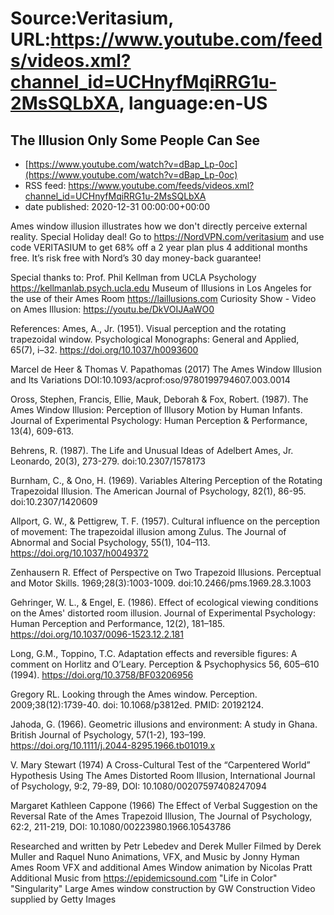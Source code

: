 # Source:Veritasium, URL:https://www.youtube.com/feeds/videos.xml?channel_id=UCHnyfMqiRRG1u-2MsSQLbXA, language:en-US

## The Illusion Only Some People Can See
 - [https://www.youtube.com/watch?v=dBap_Lp-0oc](https://www.youtube.com/watch?v=dBap_Lp-0oc)
 - RSS feed: https://www.youtube.com/feeds/videos.xml?channel_id=UCHnyfMqiRRG1u-2MsSQLbXA
 - date published: 2020-12-31 00:00:00+00:00

Ames window illusion illustrates how we don't directly perceive external reality. Special Holiday deal! Go to https://NordVPN.com/veritasium and use code VERITASIUM to get 68% off a 2 year plan plus 4 additional months free. It’s risk free with Nord’s 30 day money-back guarantee!

Special thanks to:
Prof. Phil Kellman from UCLA Psychology https://kellmanlab.psych.ucla.edu
Museum of Illusions in Los Angeles for the use of their Ames Room https://laillusions.com
Curiosity Show - Video on Ames Illusion: https://youtu.be/DkVOIJAaWO0

References:
Ames, A., Jr. (1951). Visual perception and the rotating trapezoidal window. Psychological Monographs: General and Applied, 65(7), i–32. https://doi.org/10.1037/h0093600

Marcel de Heer & Thomas V. Papathomas (2017) The Ames Window Illusion and Its Variations
DOI:10.1093/acprof:oso/9780199794607.003.0014

Oross, Stephen, Francis, Ellie, Mauk, Deborah & Fox, Robert. (1987). The Ames Window Illusion: Perception of Illusory Motion by Human Infants. Journal of Experimental Psychology: Human Perception & Performance, 13(4), 609-613.

Behrens, R. (1987). The Life and Unusual Ideas of Adelbert Ames, Jr. Leonardo, 20(3), 273-279. doi:10.2307/1578173

Burnham, C., & Ono, H. (1969). Variables Altering Perception of the Rotating Trapezoidal Illusion. The American Journal of Psychology, 82(1), 86-95. doi:10.2307/1420609

Allport, G. W., & Pettigrew, T. F. (1957). Cultural influence on the perception of movement: The trapezoidal illusion among Zulus. The Journal of Abnormal and Social Psychology, 55(1), 104–113. https://doi.org/10.1037/h0049372

Zenhausern R. Effect of Perspective on Two Trapezoid Illusions. Perceptual and Motor Skills. 1969;28(3):1003-1009. doi:10.2466/pms.1969.28.3.1003

Gehringer, W. L., & Engel, E. (1986). Effect of ecological viewing conditions on the Ames' distorted room illusion. Journal of Experimental Psychology: Human Perception and Performance, 12(2), 181–185. https://doi.org/10.1037/0096-1523.12.2.181

Long, G.M., Toppino, T.C. Adaptation effects and reversible figures: A comment on Horlitz and O’Leary. Perception & Psychophysics 56, 605–610 (1994). https://doi.org/10.3758/BF03206956

Gregory RL. Looking through the Ames window. Perception. 2009;38(12):1739-40. doi: 10.1068/p3812ed. PMID: 20192124.

Jahoda, G. (1966). Geometric illusions and environment: A study in Ghana. British Journal of Psychology, 57(1-2), 193–199. https://doi.org/10.1111/j.2044-8295.1966.tb01019.x

V. Mary Stewart (1974) A Cross-Cultural Test of the “Carpentered World” Hypothesis Using The Ames Distorted Room Illusion, International Journal of Psychology, 9:2, 79-89, DOI: 10.1080/00207597408247094

Margaret Kathleen Cappone (1966) The Effect of Verbal Suggestion on the Reversal Rate of the Ames Trapezoid Illusion, The Journal of Psychology, 62:2, 211-219, DOI: 10.1080/00223980.1966.10543786

Researched and written by Petr Lebedev and Derek Muller
Filmed by Derek Muller and Raquel Nuno
Animations, VFX, and Music by Jonny Hyman
Ames Room VFX and additional Ames Window animation by Nicolas Pratt
Additional Music from https://epidemicsound.com "Life in Color" "Singularity"
Large Ames window construction by GW Construction
Video supplied by Getty Images

